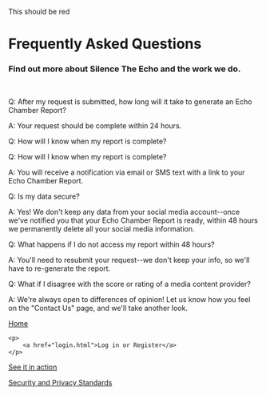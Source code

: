 <head>
    <title>FAQS</title>
    <link rel="stylesheet" type="text/css" href="faqCustom.css">
</head>

<body>
    <p> This should be red </p>
    <h1>Frequently Asked Questions</h1>
    <h3>Find out more about Silence The Echo and the work we do.</h3>
    <br>
    <p class="Question">
        Q: After my request is submitted, how long will it take to generate an Echo Chamber Report?
    </p>
    <p class="Answer">
        A: Your request should be complete within 24 hours.
    </p>
    <p class="Question">
        Q:  How will I know when my report is complete?
    </p>
    <p class="Question">
       Q: How will I know when my report is complete?
    </p>
    <p class="Answer">
       A: You will receive a notification via email or SMS text with a link to your Echo Chamber Report.
    </p>
    <p>
       Q: Is my data secure?
    </p>
    <p>
        A: Yes!  We don't keep any data from your social media account--once we've notified you that your
            Echo Chamber Report is ready, within 48 hours we permanently delete all your social media information.
    </p>
    <p>
         Q: What happens if I do not access my report within 48 hours?
   </p>
    <p>
        A: You'll need to resubmit your request--we don't keep your info, so we'll have to re-generate the report.
   </p>
    <p>
       Q: What if I disagree with the score or rating of a media content provider?
    </p>
    <p>
            A: We're always open to differences of opinion!  Let us know how you feel on the "Contact Us" page, and we'll take another look.
   </p>
    <p>
        <a href="https://silencetheecho.github.io/SilenceTheEcho">Home</a>
    </p>
        
    <p>
        <a href="login.html">Log in or Register</a>
    </p>
        
   <p>
        <a href="search.html">See it in action</a>
    </p>
   <p>
        <a href="security.html">Security and Privacy Standards</a>
    </p>

</body>
